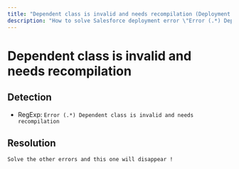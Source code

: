 ```yaml
---
title: "Dependent class is invalid and needs recompilation (Deployment assistant)"
description: "How to solve Salesforce deployment error \"Error (.*) Dependent class is invalid and needs recompilation\""
---
```

<!-- markdownlint-disable MD013 -->
# Dependent class is invalid and needs recompilation

## Detection

- RegExp: `Error (.*) Dependent class is invalid and needs recompilation`

## Resolution

```shell
Solve the other errors and this one will disappear !

```
